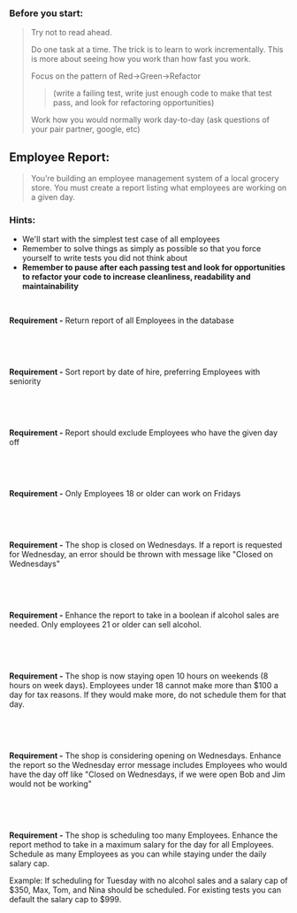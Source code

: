  ### Before you start:
 
>Try not to read ahead.  
>  
>Do one task at a time. The trick is to learn to work incrementally.  This is more about seeing how you work than how fast you work. 
>
>Focus on the pattern of Red->Green->Refactor 
>>(write a failing test, write just enough code to make that test pass, and look for refactoring opportunities)
 >
 >Work how you would normally work day-to-day (ask questions of your pair partner, google, etc) 
## Employee Report:
  
>  
>You’re building an employee management system of a local grocery store. You must create a report listing what employees are working on a given day.
>  
### Hints:  
 - We'll start with the simplest test case of all employees  
 - Remember to solve things as simply as possible so that you force yourself to write tests you did not think about  
 - **Remember to pause after each passing test and look for opportunities to refactor your code to increase cleanliness, readability and maintainability** 
 
&nbsp;

**Requirement -** Return report of all Employees in the database
  
&nbsp;    
    
&nbsp;    

**Requirement -** Sort report by date of hire, preferring Employees with seniority

&nbsp;    
    
&nbsp;  

**Requirement -** Report should exclude Employees who have the given day off

&nbsp;    
    
&nbsp;  

**Requirement -** Only Employees 18 or older can work on Fridays

&nbsp;    
    
&nbsp;  

**Requirement -** The shop is closed on Wednesdays. If a report is requested for Wednesday, an error should be thrown with message like "Closed on Wednesdays"
     
&nbsp;    
    
&nbsp;  

**Requirement -** Enhance the report to take in a boolean if alcohol sales are needed. Only employees 21 or older can sell alcohol.
   
&nbsp;    
    
&nbsp;  

**Requirement -** The shop is now staying open 10 hours on weekends (8 hours on week days). Employees under 18 cannot make more than $100 a day for tax reasons. If they would make more, do not schedule them for that day.

&nbsp;    
    
&nbsp;  

**Requirement -** The shop is considering opening on Wednesdays. Enhance the report so the Wednesday error message includes Employees who would have the day off like "Closed on Wednesdays, if we were open Bob and Jim would not be working"

&nbsp;    
    
&nbsp;  

**Requirement -** The shop is scheduling too many Employees. Enhance the report method to take in a maximum salary for the day for all Employees. Schedule as many Employees as you can while staying under the daily salary cap. 

Example: If scheduling for Tuesday with no alcohol sales and a salary cap of $350, Max, Tom, and Nina should be scheduled. For existing tests you can default the salary cap to $999.